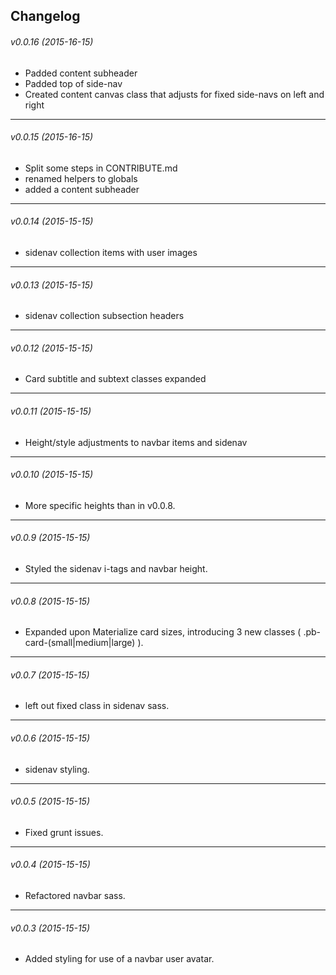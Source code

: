 ## Changelog

###### v0.0.16 (2015-16-15) ######
- Padded content subheader
- Padded top of side-nav
- Created content canvas class that adjusts for fixed side-navs on left and right
---
###### v0.0.15 (2015-16-15) ######
- Split some steps in CONTRIBUTE.md
- renamed helpers to globals
- added a content subheader
---
###### v0.0.14 (2015-15-15)  ######
- sidenav collection items with user images
---
###### v0.0.13 (2015-15-15)  ######
- sidenav collection subsection headers
---
###### v0.0.12 (2015-15-15)  ######
- Card subtitle and subtext classes expanded
---
###### v0.0.11 (2015-15-15)  ######
- Height/style adjustments to navbar items and sidenav
---
###### v0.0.10 (2015-15-15)  ######
- More specific heights than in v0.0.8.
---
###### v0.0.9 (2015-15-15)  ######
- Styled the sidenav i-tags and navbar height.
---
###### v0.0.8 (2015-15-15)  ######
- Expanded upon Materialize card sizes, introducing 3 new classes ( .pb-card-(small|medium|large) ).
---
###### v0.0.7 (2015-15-15) ######
- left out fixed class in sidenav sass.
---
###### v0.0.6 (2015-15-15) ######
- sidenav styling.
---
###### v0.0.5 (2015-15-15) ######
- Fixed grunt issues.
---
###### v0.0.4 (2015-15-15) ######
- Refactored navbar sass.
---
###### v0.0.3 (2015-15-15) ######
- Added styling for use of a navbar user avatar.
